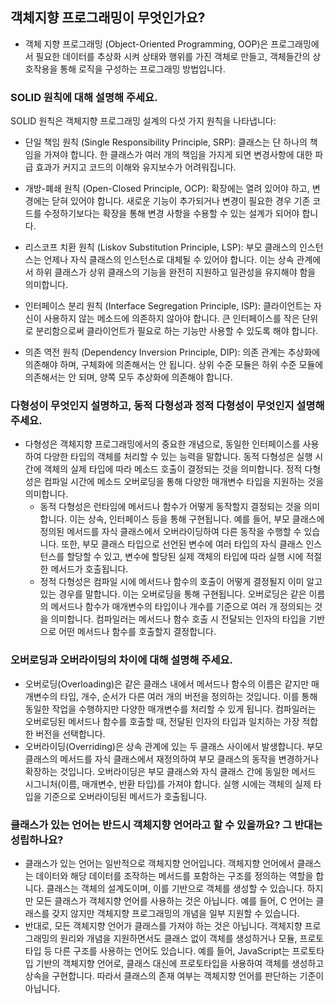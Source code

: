 ## 객체지향 프로그래밍이 무엇인가요?
- 객체 지향 프로그래밍 (Object-Oriented Programming, OOP)은 프로그래밍에서 필요한 데이터를 추상화 시켜 상태와 행위를 가진 객체로 만들고, 객체들간의 상호작용을 통해 로직을 구성하는 프로그래밍 방법입니다.

### SOLID 원칙에 대해 설명해 주세요.
SOLID 원칙은 객체지향 프로그래밍 설계의 다섯 가지 원칙을 나타냅니다:

- 단일 책임 원칙 (Single Responsibility Principle, SRP): 클래스는 단 하나의 책임을 가져야 합니다. 한 클래스가 여러 개의 책임을 가지게 되면 변경사항에 대한 파급 효과가 커지고 코드의 이해와 유지보수가 어려워집니다.

- 개방-폐쇄 원칙 (Open-Closed Principle, OCP): 확장에는 열려 있어야 하고, 변경에는 닫혀 있어야 합니다. 새로운 기능이 추가되거나 변경이 필요한 경우 기존 코드를 수정하기보다는 확장을 통해 변경 사항을 수용할 수 있는 설계가 되어야 합니다.

- 리스코프 치환 원칙 (Liskov Substitution Principle, LSP): 부모 클래스의 인스턴스는 언제나 자식 클래스의 인스턴스로 대체될 수 있어야 합니다. 이는 상속 관계에서 하위 클래스가 상위 클래스의 기능을 완전히 지원하고 일관성을 유지해야 함을 의미합니다.

- 인터페이스 분리 원칙 (Interface Segregation Principle, ISP): 클라이언트는 자신이 사용하지 않는 메소드에 의존하지 않아야 합니다. 큰 인터페이스를 작은 단위로 분리함으로써 클라이언트가 필요로 하는 기능만 사용할 수 있도록 해야 합니다.

- 의존 역전 원칙 (Dependency Inversion Principle, DIP): 의존 관계는 추상화에 의존해야 하며, 구체화에 의존해서는 안 됩니다. 상위 수준 모듈은 하위 수준 모듈에 의존해서는 안 되며, 양쪽 모두 추상화에 의존해야 합니다.

### 다형성이 무엇인지 설명하고, 동적 다형성과 정적 다형성이 무엇인지 설명해 주세요.
- 다형성은 객체지향 프로그래밍에서의 중요한 개념으로, 동일한 인터페이스를 사용하여 다양한 타입의 객체를 처리할 수 있는 능력을 말합니다. 동적 다형성은 실행 시간에 객체의 실제 타입에 따라 메소드 호출이 결정되는 것을 의미합니다. 정적 다형성은 컴파일 시간에 메소드 오버로딩을 통해 다양한 매개변수 타입을 지원하는 것을 의미합니다.
  - 동적 다형성은 런타임에 메서드나 함수가 어떻게 동작할지 결정되는 것을 의미합니다. 이는 상속, 인터페이스 등을 통해 구현됩니다. 예를 들어, 부모 클래스에 정의된 메서드를 자식 클래스에서 오버라이딩하여 다른 동작을 수행할 수 있습니다. 또한, 부모 클래스 타입으로 선언된 변수에 여러 타입의 자식 클래스 인스턴스를 할당할 수 있고, 변수에 할당된 실제 객체의 타입에 따라 실행 시에 적절한 메서드가 호출됩니다.
  - 정적 다형성은 컴파일 시에 메서드나 함수의 호출이 어떻게 결정될지 이미 알고 있는 경우를 말합니다. 이는 오버로딩을 통해 구현됩니다. 오버로딩은 같은 이름의 메서드나 함수가 매개변수의 타입이나 개수를 기준으로 여러 개 정의되는 것을 의미합니다. 컴파일러는 메서드나 함수 호출 시 전달되는 인자의 타입을 기반으로 어떤 메서드나 함수를 호출할지 결정합니다.

### 오버로딩과 오버라이딩의 차이에 대해 설명해 주세요.
- 오버로딩(Overloading)은 같은 클래스 내에서 메서드나 함수의 이름은 같지만 매개변수의 타입, 개수, 순서가 다른 여러 개의 버전을 정의하는 것입니다. 이를 통해 동일한 작업을 수행하지만 다양한 매개변수를 처리할 수 있게 됩니다. 컴파일러는 오버로딩된 메서드나 함수를 호출할 때, 전달된 인자의 타입과 일치하는 가장 적합한 버전을 선택합니다.
- 오버라이딩(Overriding)은 상속 관계에 있는 두 클래스 사이에서 발생합니다. 부모 클래스의 메서드를 자식 클래스에서 재정의하여 부모 클래스의 동작을 변경하거나 확장하는 것입니다. 오버라이딩은 부모 클래스와 자식 클래스 간에 동일한 메서드 시그니처(이름, 매개변수, 반환 타입)를 가져야 합니다. 실행 시에는 객체의 실제 타입을 기준으로 오버라이딩된 메서드가 호출됩니다.

### 클래스가 있는 언어는 반드시 객체지향 언어라고 할 수 있을까요? 그 반대는 성립하나요?
- 클래스가 있는 언어는 일반적으로 객체지향 언어입니다. 객체지향 언어에서 클래스는 데이터와 해당 데이터를 조작하는 메서드를 포함하는 구조를 정의하는 역할을 합니다. 클래스는 객체의 설계도이며, 이를 기반으로 객체를 생성할 수 있습니다. 하지만 모든 클래스가 객체지향 언어를 사용하는 것은 아닙니다. 예를 들어, C 언어는 클래스를 갖지 않지만 객체지향 프로그래밍의 개념을 일부 지원할 수 있습니다.
- 반대로, 모든 객체지향 언어가 클래스를 가져야 하는 것은 아닙니다. 객체지향 프로그래밍의 원리와 개념을 지원하면서도 클래스 없이 객체를 생성하거나 모듈, 프로토타입 등 다른 구조를 사용하는 언어도 있습니다. 예를 들어, JavaScript는 프로토타입 기반의 객체지향 언어로, 클래스 대신에 프로토타입을 사용하여 객체를 생성하고 상속을 구현합니다. 따라서 클래스의 존재 여부는 객체지향 언어를 판단하는 기준이 아닙니다.
